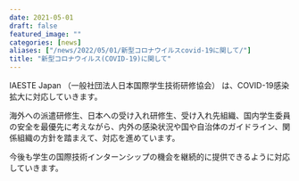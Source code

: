 ```yaml
---
date: 2021-05-01
draft: false
featured_image: ""
categories: [news]
aliases: ["/news/2022/05/01/新型コロナウイルスcovid-19に関して/"]
title: "新型コロナウイルス(COVID-19)に関して"
---
```

IAESTE Japan （一般社団法人日本国際学生技術研修協会） は、COVID-19感染拡大に対応していきます。

海外への派遣研修生、日本への受け入れ研修生、受け入れ先組織、国内学生委員の安全を最優先に考えながら、内外の感染状況や国や自治体のガイドライン、関係組織の方針を踏まえて、対応を進めています。

今後も学生の国際技術インターンシップの機会を継続的に提供できるように対応していきます。
